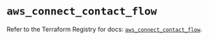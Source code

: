 # `aws_connect_contact_flow`

Refer to the Terraform Registry for docs: [`aws_connect_contact_flow`](https://registry.terraform.io/providers/hashicorp/aws/5.51.1/docs/resources/connect_contact_flow).
